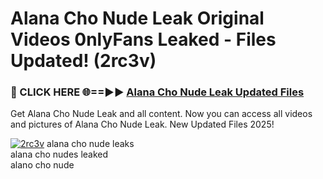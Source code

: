 # Alana Cho Nude Leak Original Videos 0nlyFans Leaked - Files Updated! (2rc3v)

<h3>🔴 CLICK HERE 🌐==►► <a href="https://tinyurl.com/yc6ubb5a" rel="nofollow">Alana Cho Nude Leak Updated Files</a></h3>

Get Alana Cho Nude Leak and all content. Now you can access all videos and pictures of Alana Cho Nude Leak. New Updated Files 2025!

[![2rc3v](https://i.imgur.com/7eu0CRL.gif)](https://tinyurl.com/yc6ubb5a)
alana cho nude leaks<br>
alana cho nudes leaked<br>
alano cho nude